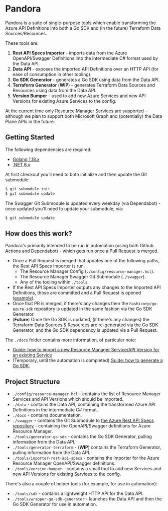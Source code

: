 # Pandora

Pandora is a suite of single-purpose tools which enable transforming the Azure API Definitions into both a Go SDK and (in the future) Terraform Data Sources/Resources.

These tools are:

1. **Rest API Specs Importer** - imports data from the Azure OpenAPI/Swagger Definitions into the intermediate C# format used by the Data API.
2. **Data API** - exposes the imported API Definitions over an HTTP API (for ease of consumption in other tooling).
3. **Go SDK Generator** - generates a Go SDK using data from the Data API.
4. **Terraform Generator** (**WIP**) - generates Terraform Data Sources and Resources using data from the Data API.
5. **Version Bumper** - used to add new Azure Services and new API Versions for existing Azure Services to the config.

At the current time only Resource Manager Services are supported - although we plan to support both Microsoft Graph and (potentially) the Data Plane APIs in the future.

## Getting Started

The following dependencies are required:

* [Golang 1.18.x](https://go.dev/dl/)
* [.NET 6.x](https://dotnet.microsoft.com/download/dotnet/6.0)

At first checkout you'll need to both initialize and then update the Git submodule:

```sh
$ git submodule init
$ git submodule update
```

The Swagger Git Submodule is updated every weekday (via Dependabot) - once updated you'll need to update your submodule, via:

```sh
$ git submodule update
```

## How does this work?

Pandora's primarily intended to be run in automation (using both Github Actions and Dependabot) - which gets run once a Pull Request is merged.

* Once a Pull Request is merged that updates one of the following paths, the Rest API Specs Importer is run.
  * The Resource Manager Config (`./config/resource-manager.hcl`).
  * The Resource Manager Swagger Git Submodule (`./swagger`).
  * Any of the tooling within `./tools`.
* If the Rest API Specs Importer outputs any changes to the Imported API Definitions, those are committed and a Pull Request is opened ([example](https://github.com/hashicorp/pandora/pull/751)).
* Once that PR is merged, if there's any changes then the `hashicorp/go-azure-sdk` repository is updated in the same fashion via the Go SDK Generator.
* (**Future**) Once the Go SDK is updated, (if there's any changes) the Terraform Data Sources & Resources are re-generated via the Go SDK Generator, and the Go SDK dependency is updated via a Pull Request.

The `./docs` folder contains more information, of particular note:

* [Guide: how to import a new Resource Manager Service/API Version for an existing Service](./docs/resource-manager-service-import)
* (Temporary, until the automation is completed) [Guide: how to generate a Go SDK](./docs/generating-a-go-sdk.md).

## Project Structure

- `./config/resource-manager.hcl` - contains the list of Resource Manager Services and API Versions which should be imported.
- `./data` - contains the Data API, containing the transformed Azure API Definitions in the intermediate C# format.
- `./docs` - contains documentation.
- `./swagger` - contains the Git Submodule to [the Azure Rest API Specs repository](https://github.com/Azure/azure-rest-api-specs) - containing the OpenAPI/Swagger definitions for Azure Resource Manager.
- `./tools/generator-go-sdk` - contains the Go SDK Generator, pulling information from the Data API.
- `./tools/generator-terraform` - (**WIP**) contains the Terraform Generator, pulling information from the Data API.
- `./tools/importer-rest-api-specs` - contains the Importer for the Azure Resource Manager OpenAPI/Swagger definitions.
- `./tools/version-bumper` - contains a small tool to add new Services and new API Versions for existing Services to the config.

There's also a couple of helper tools (for example, for use in automation):

- `./tools/sdk` - contains a lightweight HTTP API for the Data API.
- `./tools/wrapper-go-sdk-generator` - launches the Data API and then the Go SDK Generator for use in automation.
